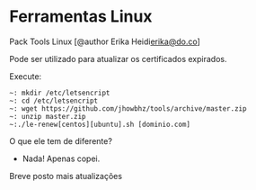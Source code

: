 # Ferramentas Linux
Pack Tools Linux
[@author Erika Heidi<erika@do.co>]

Pode ser utilizado para atualizar os certificados expirados. 

Execute:

```
~: mkdir /etc/letsencript
~: cd /etc/letsencript
~: wget https://github.com/jhowbhz/tools/archive/master.zip
~: unzip master.zip
~:./le-renew[centos][ubuntu].sh [dominio.com]
```

O que ele tem de diferente?
- Nada! Apenas copei.



Breve posto mais atualizações
